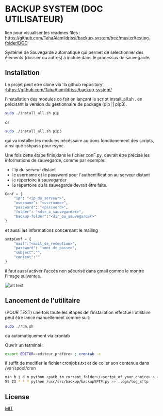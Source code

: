 # BACKUP SYSTEM (DOC UTILISATEUR)

lien pour visualiser les readmes files : https://github.com/TahaAlamiIdrissi/backup-system/tree/master/testing-folder/DOC


Systéme de Sauvegarde automatique qui permet de selectionner des éléments (dossier ou autres) à inclure dans le processus de sauvegarde.

## Installation

Le projet peut etre cloné via 'la github repository' :https://github.com/TahaAlamiIdrissi/backup-system/ 

l'installation des modules ce fait en lançant le script install_all.sh . 
en précisant la version du gestionnaire de package (pip || pip3).

```bash
sudo ./install_all.sh pip 
```
or

```bash
sudo ./install_all.sh pip3
```
qui va installer les modules nécéssaire au bons fonctionement des scripts, ainsi que sshpass pour rsync.

Une fois cette étape finis,dans le fichier conF.py, devrait être précisé les informations de sauvegarde, comme par exemple:
- l'ip du serveur distant 
- le username et le password pour l'authentification au serveur distant
- le répértoire à sauvegarder 
- le répértoire ou la sauvegarde devrait ếtre faite. 

```python
Conf = {
    "ip": "<ip_du_serveur>",
    "username": "<username>",
    "password": "<password>",
    "folder": "<dir_a_sauvegarder>",
    "backup-folder":"<dir_ou_sauvegarder>"
}
```

et aussi les informations concernant le mailing

```python
smtpConf = {
    "mail":"<mail_de_reception>",
    "password": "<mot_de_passe>",
    "subject":"",
    "content":""
}
```
il faut aussi activer l'accés non sécurisé dans gmail comme le montre l'image suivantes.

![alt text](./screenshots/lesssecure.png)


## Lancement de l'utilitaire

(POUR TEST)
une fois toute les étapes de l'installation effectué l'utilitaire peut être lancé manuellement comme suit:

```bash
sudo ./run.sh
```
ou automatiquement via crontab 

Ouvrir un terminal :
```bash 
export EDITOR=<editeur_préfére> ; crontab -e
```
il suffit de modifier le fichier cronjobs.txt et de coller son contenue dans /var/spool/cron

```bash
min h j d m python <path_to_current_folder>/<script_of_your_choice> > <name_of_log_file>
59 23 * * * python /usr/src/backup/backupSFTP.py >> .logs/log_sftp
```

## License
[MIT](https://choosealicense.com/licenses/mit/)